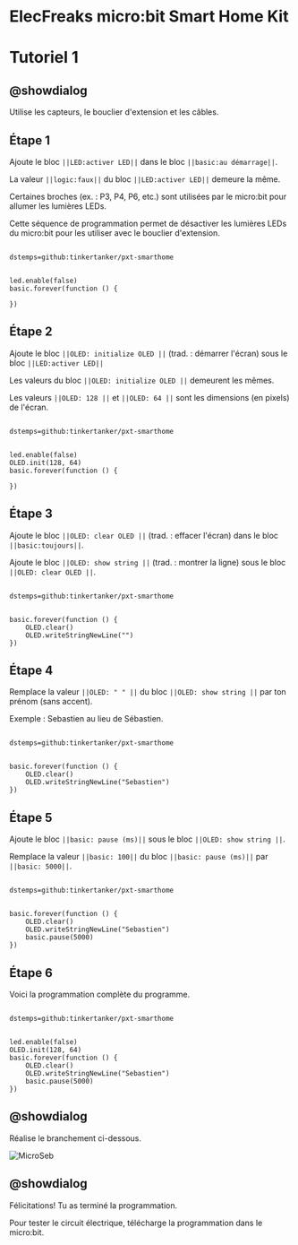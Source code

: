 # ElecFreaks micro:bit Smart Home Kit

# Tutoriel 1

## @showdialog

Utilise les capteurs, le bouclier d'extension et les câbles.

## Étape 1

Ajoute le bloc ``||LED:activer LED||`` dans le bloc ``||basic:au démarrage||``.

La valeur ``||logic:faux||`` du bloc ``||LED:activer LED||`` demeure la même.

Certaines broches (ex. :  P3, P4, P6, etc.) sont utilisées par le micro:bit pour allumer les lumières LEDs.

Cette séquence de programmation permet de désactiver les lumières LEDs du micro:bit pour les utiliser avec le bouclier d'extension.

```package

dstemps=github:tinkertanker/pxt-smarthome

```

```blocks

led.enable(false)
basic.forever(function () {
	
})

```

## Étape 2

Ajoute le bloc ``||OLED: initialize OLED ||`` (trad. : démarrer l'écran) sous le bloc ``||LED:activer LED||``

Les valeurs du bloc ``||OLED: initialize OLED ||`` demeurent les mêmes.

Les valeurs ``||OLED: 128 ||`` et ``||OLED: 64 ||`` sont les dimensions (en pixels) de l'écran.

```package

dstemps=github:tinkertanker/pxt-smarthome

```

```blocks

led.enable(false)
OLED.init(128, 64)
basic.forever(function () {
	
})

```

## Étape 3

Ajoute le bloc ``||OLED: clear OLED ||`` (trad. : effacer l'écran) dans le bloc ``||basic:toujours||``.

Ajoute le bloc ``||OLED: show string ||`` (trad. : montrer la ligne) sous le bloc ``||OLED: clear OLED ||``.

```package

dstemps=github:tinkertanker/pxt-smarthome

```

```blocks

basic.forever(function () {
    OLED.clear()
    OLED.writeStringNewLine("")
})

```

## Étape 4

Remplace la valeur ``||OLED: " " ||`` du bloc ``||OLED: show string ||`` par ton prénom (sans accent).

Exemple : Sebastien au lieu de Sébastien.

```package

dstemps=github:tinkertanker/pxt-smarthome

```

```blocks

basic.forever(function () {
    OLED.clear()
    OLED.writeStringNewLine("Sebastien")
})

```

## Étape 5

Ajoute le bloc ``||basic: pause (ms)||`` sous le bloc ``||OLED: show string ||``.

Remplace la valeur  ``||basic: 100||`` du bloc ``||basic: pause (ms)||`` par ``||basic: 5000||``.

```package

dstemps=github:tinkertanker/pxt-smarthome

```

```blocks

basic.forever(function () {
    OLED.clear()
    OLED.writeStringNewLine("Sebastien")
    basic.pause(5000)
})

```

## Étape 6

Voici la programmation complète du programme.

```package

dstemps=github:tinkertanker/pxt-smarthome

```

```blocks

led.enable(false)
OLED.init(128, 64)
basic.forever(function () {
    OLED.clear()
    OLED.writeStringNewLine("Sebastien")
    basic.pause(5000)
})

```

## @showdialog 

Réalise le branchement ci-dessous.

![MicroSeb](https://github.com/sbergeroncp/micro-seb/blob/master/smart_home_oled.png?raw=true)


## @showdialog 

Félicitations! Tu as terminé la programmation.

Pour tester le circuit électrique, télécharge la programmation dans le micro:bit.
